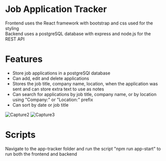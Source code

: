 # Job Application Tracker

Frontend uses the React framework with bootstrap and css used for the styling\
Backend uses a postgreSQL database with express and node.js for the REST API

# Features

- Store job applications in a postgreSQl database
- Can add, edit and delete applications
- Stores the job title, company name, location, when the application was sent and can store extra text to use as notes
- Can search for applications by job title, company name, or by location using "Company:" or "Location:" prefix
- Can sort by date or job title

![Capture2](https://github.com/Justy2245/Job-Application-Tracker/assets/134890989/0b8b44db-5e6e-4c30-9c00-8ff9f6156c4b)
![Capture3](https://github.com/Justy2245/Job-Application-Tracker/assets/134890989/6a0d419a-a3e9-4566-b420-48fd83b8af39)

# Scripts

Navigate to the app-tracker folder and run the script "npm run app-start" to run both the frontend and backend
